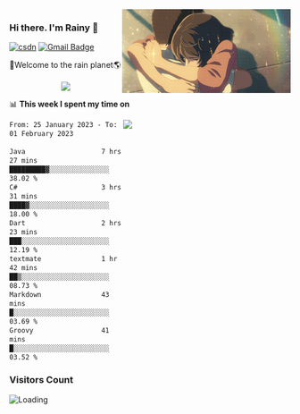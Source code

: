 <img  align='right' height="150" src="https://github.com/LikeRainDay/LikeRainDay/blob/master/pic/img_rain_1.gif?raw=true">



### Hi there. I'm Rainy :lemon:

[![csdn](https://img.shields.io/badge/-csdn-c14438?style=flat-square&logo=c&logoColor=white)](https://blog.csdn.net/qq_15807167)
[![Gmail Badge](https://img.shields.io/badge/-gmail-c14438?style=flat-square&logo=Gmail&logoColor=white&link=mailto:houshuai0816@gmail.com)](mailto:houshuai0816@gmail.com)

🚀Welcome to the rain planet🌎

<center>
<img align='center'  src="https://source.unsplash.com/random/1200x600">
</center>

📊 **This week I spent my time on**

<img align='right'   width="300" src="https://github-readme-stats.vercel.app/api?username=LikeRainDay&show_icons=true&title_color=fff&icon_color=79ff97&text_color=9f9f9f&bg_color=151515&count_private=true">

<!--START_SECTION:waka-->

```text
From: 25 January 2023 - To: 01 February 2023

Java                   7 hrs 27 mins   █████████▓░░░░░░░░░░░░░░░   38.02 %
C#                     3 hrs 31 mins   ████▓░░░░░░░░░░░░░░░░░░░░   18.00 %
Dart                   2 hrs 23 mins   ███░░░░░░░░░░░░░░░░░░░░░░   12.19 %
textmate               1 hr 42 mins    ██▒░░░░░░░░░░░░░░░░░░░░░░   08.73 %
Markdown               43 mins         █░░░░░░░░░░░░░░░░░░░░░░░░   03.69 %
Groovy                 41 mins         █░░░░░░░░░░░░░░░░░░░░░░░░   03.52 %
```

<!--END_SECTION:waka-->

### Visitors Count
<img align="left" src = "https://profile-counter.glitch.me/LikeRainDay/count.svg" alt ="Loading">
